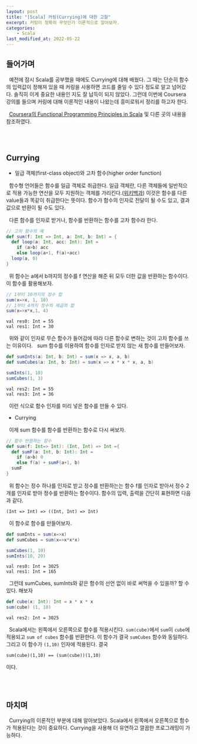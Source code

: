 ```yaml
---
layout: post
title: "[Scala] 커링(Currying)에 대한 고찰"
excerpt: 커링이 정확히 무엇인가 이론적으로 알아보자.
categories:
    - Scala
last_modified_at: 2022-05-22
---
```


## 들어가며

&nbsp; 예전에 잠시 Scala를 공부했을 때에도 Currying에 대해 배웠다. 그 때는 단순히 함수의 입력값이 정해져 있을 때 커링을 사용하면 코드를 줄일 수 있다 정도로 알고 넘어갔다. 솔직히 이게 중요한 내용인 지도 잘 납득이 되지 않았다. 그런데 이번에 Coursera 강의를 들으며 커링에 대해 이론적인 내용이 나왔는데 흥미로워서 정리를 하고자 한다.

&nbsp; [Coursera의 Functional Programming Principles in Scala](https://www.coursera.org/learn/scala2-functional-programming) 및 다른 곳의 내용을 참조하였다.

<br/><br/>

## Currying

- 일급 객체(first-class object)와 고차 함수(higher order function)

&nbsp; 함수형 언어들은 함수를 일급 객체로 취급한다. 일급 객체란, 다른 객체들에 일반적으로 적용 가능한 연산을 모두 지원하는 객체를 가리킨다.([위키백과](https://ko.wikipedia.org/wiki/%EC%9D%BC%EA%B8%89_%EA%B0%9D%EC%B2%B4)) 이것은 함수를 다른 value들과 똑같이 취급한다는 뜻이다. 함수가 함수의 인자로 전달이 될 수도 있고, 결과값으로 반환이 될 수도 있다.

&nbsp; 다른 함수를 인자로 받거나, 함수를 반환하는 함수를 고차 함수라 한다. 

```scala
// 고차 함수의 예
def sum(f: Int => Int, a: Int, b: Int) = {
  def loop(a: Int, acc: Int): Int =
    if (a>b) acc
    else loop(a+1, f(a)+acc)
  loop(a, 0)
}
```
&nbsp; 위 함수는 a에서 b까지의 정수를 f 연산을 해준 뒤 모두 더한 값을 반환하는 함수이다. 이 함수를 활용해보자.
```scala
// 1부터 10까지의 정수 합
sum(x=>x, 1, 10)
// 1부터 4까지 정수의 제곱의 합
sum(x=>x*x,1, 4)
```
```
val res0: Int = 55
val res1: Int = 30
```

&nbsp; 위와 같이 인자로 무슨 함수가 들어감에 따라 다른 함수로 변하는 것이 고차 함수를 쓰는 이유이다.
&nbsp; sum 함수를 이용하여 함수를 인자로 받지 않는 새 함수를 만들어보자.
```scala
def sumInts(a: Int, b: Int) = sum(x => x, a, b)
def sumCubes(a: Int, b: Int) = sum(x => x * x * x, a, b)

sumInts(1, 10)
sumCubes(1, 3)
```
```
val res2: Int = 55
val res3: Int = 36
```

&nbsp; 이런 식으로 함수 인자를 미리 넣은 함수를 만들 수 있다.

- Currying

&nbsp; 이제 sum 함수를 함수를 반환하는 함수로 다시 써보자. 
```scala
// 함수 반환하는 함수
def sum(f: Int=> Int): (Int, Int) => Int ={
  def sumF(a: Int, b: Int): Int =
    if (a>b) 0
    else f(a) + sumF(a+1, b)
  sumF
}
```

&nbsp; 위 함수는 정수 하나를 인자로 받고 정수를 반환하는는 함수 f를 인자로 받아서 정수 2개를 인자로 받아 정수를 반환하는 함수이다. 함수의 입력, 출력을 간단히 표현하면 다음과 같다.

    (Int => Int) => ((Int, Int) => Int) 


&nbsp; 이 함수로 함수를 만들어보자.
```scala
def sumInts = sum(x=>x)
def sumCubes = sum(x=>x*x*x)

sumCubes(1, 10)
sumInts(10, 20)
```
```
val res0: Int = 3025
val res1: Int = 165
```

&nbsp; 그런데 sumCubes, sumInts와 같은 함수의 선언 없이 바로 써먹을 수 있을까? 할 수 있다. 해보자
```scala
def cube(x: Int): Int = x * x * x
sum(cube) (1, 10)
```
```
val res2: Int = 3025
```
&nbsp; Scala에서는 왼쪽에서 오른쪽으로 함수를 적용시킨다. ```sum(cube)```에서 ```sum```이 ```cube```에 적용되고 ```sum of cubes``` 함수를 반환한다. 이 함수가 결국 ```sumCubes``` 함수와 동일하다. 그리고 이 함수가 ```(1,10)``` 인자에 적용된다. 결국
```
sum(cube)(1,10) == (sum(cube))(1,10)
```
이다.

<br/><br/>

## 마치며

&nbsp; Currying의 이론적인 부분에 대해 알아보았다. Scala에서 왼쪽에서 오른쪽으로 함수가 적용된다는 것이 중요하다. Currying을 사용해 더 유연하고 깔끔한 프로그래밍이 가능하다.